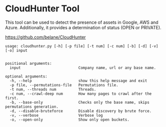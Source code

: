 # CloudHunter Tool

This tool can be used to detect the presence of assets in Google, AWS and Azure. Additionally, it provides a determination of status (OPEN or PRIVATE).

https://github.com/belane/CloudHunter

```
usage: cloudhunter.py [-h] [-p file] [-t num] [-c num] [-b] [-d] [-v] [-o] input


positional arguments:
  input                          Company name, url or any base name.

optional arguments:
  -h, --help                     show this help message and exit
  -p file, --permutations-file   Permutations file.
  -t num, --threads num          Threads.
  -c num, --crawl-deep num       How many pages to crawl after the first.
  -b, --base-only                Checks only the base name, skips permutations generation.
  -d, --disable-bruteforce       Disable discovery by brute force.
  -v, --verbose                  Verbose log
  -o, --open-only                Show only open buckets.
```
